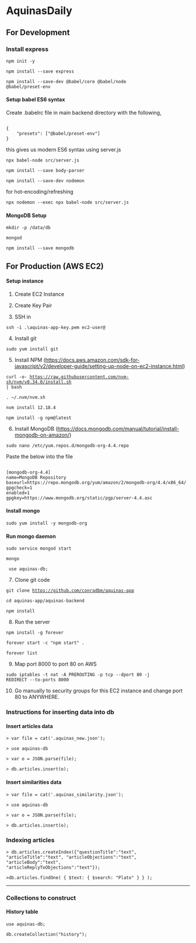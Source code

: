 # AquinasDaily

## For Development

### Install express

<code>npm init -y</code>

<code>npm install --save express</code>

<code>npm install --save-dev @babel/core @babel/node @babel/preset-env</code>

#### Setup babel ES6 syntax

Create .babelrc file in main backend directory with the following,

<code>
{
    "presets": ["@babel/preset-env"]
}
</code>

this gives us modern ES6 syntax using server.js

<code>npx babel-node src/server.js</code>

<code>npm install --save body-parser</code>

<code>npm install --save-dev nodemon</code>

for hot-encoding/refreshing

<code>npx nodemon --exec npx babel-node src/server.js</code>

#### MongoDB Setup

<code>mkdir -p /data/db</code>

<code>mongod</code>

<code>npm install --save mongodb</code>

## For Production (AWS EC2)

#### Setup instance

1. Create EC2 Instance

2. Create Key Pair

3. SSH in

<code>ssh -i .\aquinas-app-key.pem ec2-user@<Public IPv4 DNS> </code>

4. Install git

<code>sudo yum install git</code>

5. Install NPM (https://docs.aws.amazon.com/sdk-for-javascript/v2/developer-guide/setting-up-node-on-ec2-instance.html)

<code>curl -o- https://raw.githubusercontent.com/nvm-sh/nvm/v0.34.0/install.sh | bash </code>

<code>. ~/.nvm/nvm.sh</code>

<code>nvm install 12.18.4</code>

<code>npm install -g npm@latest</code>

6. Install MongoDB (https://docs.mongodb.com/manual/tutorial/install-mongodb-on-amazon/)

<code>sudo nano /etc/yum.repos.d/mongodb-org-4.4.repo</code>

Paste the below into the file

<code>
[mongodb-org-4.4]
name=MongoDB Repository
baseurl=https://repo.mongodb.org/yum/amazon/2/mongodb-org/4.4/x86_64/
gpgcheck=1
enabled=1
gpgkey=https://www.mongodb.org/static/pgp/server-4.4.asc
</code>

#### Install mongo

<code>sudo yum install -y mongodb-org</code>

#### Run mongo daemon

<code>sudo service mongod start</code>

<code>mongo</code>

<code> use aquinas-db; </code>

7. Clone git code

<code>git clone https://github.com/conradbm/aquinas-app</code>

<code>cd aquinas-app/aquinas-backend</code>

<code>npm install</code>

8. Run the server

<code>npm install -g forever </code>

<code>forever start -c "npm start" . </code>

<code>forever list</code>

9. Map port 8000 to port 80 on AWS

<code>sudo iptables -t nat -A PREROUTING -p tcp --dport 80 -j REDIRECT --to-ports 8000</code>

10. Go manually to security groups for this EC2 instance and change port 80 to ANYWHERE.

### Instructions for inserting data into db

#### Insert articles data

<code>> var file = cat('.aquinas_new.json'); </code>

<code>> use aquinas-db</code>
 
<code>> var o = JSON.parse(file);</code>

<code>> db.articles.insert(o);</code>

#### Insert similarities data

<code>> var file = cat('.aquinas_similarity.json');</code>

<code>> use aquinas-db</code>

<code>> var o = JSON.parse(file);</code>

<code>> db.articles.insert(o);</code>


### Indexing articles

<code>> db.articles.createIndex({"questionTitle":"text", "articleTitle":"text", "articleObjections":"text", "articleBody":"text", "articleReplyToObjections":"text"});</code>

<code>>db.articles.findOne( { $text: { $search: "Plato" } } ); </code>

<hr>

### Collections to construct

#### History table

<code>use aquinas-db;</code>

<code>db.createCollection("history");</code>
